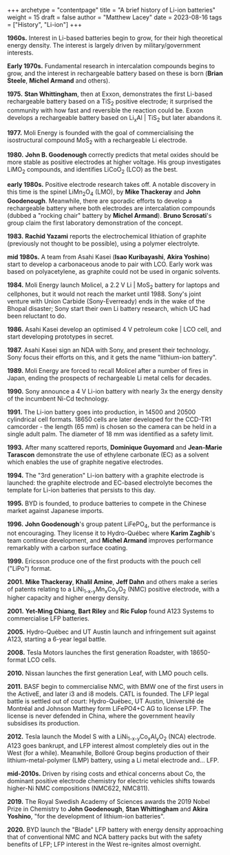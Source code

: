 +++
archetype = "contentpage"
title = "A brief history of Li-ion batteries"
weight = 15
draft = false
author = "Matthew Lacey"
date = 2023-08-16
tags = ["History", "Li-ion"]
+++

**1960s.** Interest in Li-based batteries begin to grow, for their high theoretical energy density. The interest is largely driven by military/government interests.

**Early 1970s.** Fundamental research in intercalation compounds begins to grow, and the interest in rechargeable battery based on these is born (**Brian Steele**, **Michel Armand** and others).

**1975.** **Stan Whittingham**, then at Exxon, demonstrates the first Li-based rechargeable battery based on a TiS<sub>2</sub> positive electrode; it surprised the community with how fast and reversible the reaction could be. Exxon develops a rechargeable battery based on Li<sub>x</sub>Al | TiS<sub>2</sub> but later abandons it.

**1977.** Moli Energy is founded with the goal of commercialising the isostructural compound MoS<sub>2</sub> with a rechargeable Li electrode.

**1980.** **John B. Goodenough** correctly predicts that metal oxides should be more stable as positive electrodes at higher voltage. His group investigates LiMO<sub>2</sub> compounds, and identifies LiCoO<sub>2</sub> (LCO) as the best.

**early 1980s.** Positive electrode research takes off. A notable discovery in this time is the spinel LiMn<sub>2</sub>O<sub>4</sub> (LMO), by **Mike Thackeray** and **John Goodenough**. Meanwhile, there are sporadic efforts to develop a rechargeable battery where both electrodes are intercalation compounds (dubbed a "rocking chair" battery by **Michel Armand**). **Bruno Scrosati**'s group claim the first laboratory demonstration of the concept.

**1983.** **Rachid Yazami** reports the electrochemical lithiation of graphite (previously not thought to be possible), using a polymer electrolyte.

**mid 1980s.** A team from Asahi Kasei (**Isao Kuribayashi**, **Akira Yoshino**) start to develop a carbonaceous anode to pair with LCO. Early work was based on polyacetylene, as graphite could not be used in organic solvents.

**1984.** Moli Energy launch Molicel, a 2.2 V Li | MoS<sub>2</sub> battery for laptops and cellphones, but it would not reach the market until 1988. Sony's joint venture with Union Carbide (Sony-Everready) ends in the wake of the Bhopal disaster; Sony start their own Li battery research, which UC had been reluctant to do.

**1986.** Asahi Kasei develop an optimised 4 V petroleum coke | LCO cell, and start developing prototypes in secret.

**1987.** Asahi Kasei sign an NDA with Sony, and present their technology. Sony focus their efforts on this, and it gets the name "lithium-ion battery".

**1989.** Moli Energy are forced to recall Molicel after a number of fires in Japan, ending the prospects of rechargeable Li metal cells for decades.

**1990.** Sony announce a 4 V Li-ion battery with nearly 3x the energy density of the incumbent Ni-Cd technology.

**1991.** The Li-ion battery goes into production, in 14500 and 20500 cylindrical cell formats. 18650 cells are later developed for the CCD-TR1 camcorder - the length (65 mm) is chosen so the camera can be held in a single adult palm. The diameter of 18 mm was identified as a safety limit.

**1993.** After many scattered reports, **Dominique Guyomard** and **Jean-Marie Tarascon** demonstrate the use of ethylene carbonate (EC) as a solvent which enables the use of graphite negative electrodes.

**1994.** The "3rd generation" Li-ion battery with a graphite electrode is launched: the graphite electrode and EC-based electrolyte becomes the template for Li-ion batteries that persists to this day.

**1995.** BYD is founded, to produce batteries to compete in the Chinese market against Japanese imports.

**1996.** **John Goodenough**'s group patent LiFePO<sub>4</sub>, but the performance is not encouraging. They license it to Hydro-Québec where **Karim Zaghib**'s team continue development, and **Michel Armand** improves performance remarkably with a carbon surface coating.

**1999.** Ericsson produce one of the first products with the pouch cell ("LiPo") format.

**2001.** **Mike Thackeray**, **Khalil Amine**, **Jeff Dahn** and others make a series of patents relating to a LiNi<sub>1-x-y</sub>Mn<sub>x</sub>Co<sub>y</sub>O<sub>2</sub> (NMC) positive electrode, with a higher capacity and higher energy density.

**2001.** **Yet-Ming Chiang**, **Bart Riley** and **Ric Fulop** found A123 Systems to commercialise LFP batteries.

**2005.** Hydro-Québec and UT Austin launch and infringement suit against A123, starting a 6-year legal battle.

**2008.** Tesla Motors launches the first generation Roadster, with 18650-format LCO cells.

**2010.** Nissan launches the first generation Leaf, with LMO pouch cells.

**2011.** BASF begin to commercialise NMC, with BMW one of the first users in the ActiveE, and later i3 and i8 models. CATL is founded. The LFP legal battle is settled out of court: Hydro-Québec, UT Austin, Université de Montréal and Johnson Matthey form LiFePO4+C AG to license LFP. The license is never defended in China, where the government heavily subsidises its production.

**2012.** Tesla launch the Model S with a LiNi<sub>1-x-y</sub>Co<sub>x</sub>Al<sub>y</sub>O<sub>2</sub> (NCA) electrode. A123 goes bankrupt, and LFP interest almost completely dies out in the West (for a while). Meanwhile, Bolloré Group begins production of their lithium-metal-polymer (LMP) battery, using a Li metal electrode and... LFP.

**mid-2010s.** Driven by rising costs and ethical concerns about Co, the dominant positive electrode chemistry for electric vehicles shifts towards higher-Ni NMC compositions (NMC622, NMC811).

**2019.** The Royal Swedish Academy of Sciences awards the 2019 Nobel Prize in Chemistry to **John Goodenough**, **Stan Whittingham** and **Akira Yoshino**, "for the development of lithium-ion batteries".

**2020.** BYD launch the "Blade" LFP battery with energy density approaching that of conventional NMC and NCA battery packs but with the safety benefits of LFP; LFP interest in the West re-ignites almost overnight.